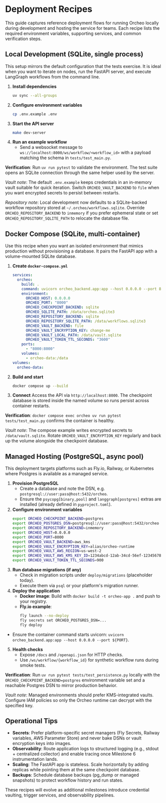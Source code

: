 # Deployment Recipes

This guide captures reference deployment flows for running Orcheo locally during development and hosting the service for teams. Each recipe lists the required environment variables, supporting services, and common verification steps.

## Local Development (SQLite, single process)

This setup mirrors the default configuration that the tests exercise. It is ideal when you want to iterate on nodes, run the FastAPI server, and execute LangGraph workflows from the command line.

1. **Install dependencies**
   ```bash
   uv sync --all-groups
   ```
2. **Configure environment variables**
   ```bash
   cp .env.example .env
   ```
3. **Start the API server**
   ```bash
   make dev-server
   ```
4. **Run an example workflow**
   - Send a websocket message to `ws://localhost:8000/ws/workflow/<workflow_id>` with a payload matching the schema in `tests/test_main.py`.

**Verification**: Run `uv run pytest` to validate the environment. The test suite opens an SQLite connection through the same helper used by the server.

_Vault note_: The default `.env.example` keeps credentials in an in-memory vault suitable for quick iteration. Switch `ORCHEO_VAULT_BACKEND` to `file` when you want encrypted secrets to persist between restarts.

_Repository note_: Local development now defaults to a SQLite-backed workflow repository stored at `~/.orcheo/workflows.sqlite`. Override `ORCHEO_REPOSITORY_BACKEND` to `inmemory` if you prefer ephemeral state or set `ORCHEO_REPOSITORY_SQLITE_PATH` to relocate the database file.

## Docker Compose (SQLite, multi-container)

Use this recipe when you want an isolated environment that mimics production without provisioning a database. It pairs the FastAPI app with a volume-mounted SQLite database.

1. **Create `docker-compose.yml`**
   ```yaml
   services:
     orcheo:
       build: .
       command: uvicorn orcheo_backend.app:app --host 0.0.0.0 --port 8000
       environment:
         ORCHEO_HOST: 0.0.0.0
         ORCHEO_PORT: "8000"
         ORCHEO_CHECKPOINT_BACKEND: sqlite
         ORCHEO_SQLITE_PATH: /data/orcheo.sqlite3
         ORCHEO_REPOSITORY_BACKEND: sqlite
         ORCHEO_REPOSITORY_SQLITE_PATH: /data/workflows.sqlite3
         ORCHEO_VAULT_BACKEND: file
         ORCHEO_VAULT_ENCRYPTION_KEY: change-me
         ORCHEO_VAULT_LOCAL_PATH: /data/vault.sqlite
         ORCHEO_VAULT_TOKEN_TTL_SECONDS: "3600"
       ports:
         - "8000:8000"
       volumes:
         - orcheo-data:/data
   volumes:
     orcheo-data:
   ```
2. **Build and start**
   ```bash
   docker compose up --build
   ```
3. **Connect**
   Access the API via `http://localhost:8000`. The checkpoint database is stored inside the named volume so runs persist across container restarts.

**Verification**: `docker compose exec orcheo uv run pytest tests/test_main.py` confirms the container is healthy.

_Vault note_: The compose example writes encrypted secrets to `/data/vault.sqlite`. Rotate `ORCHEO_VAULT_ENCRYPTION_KEY` regularly and back up the volume alongside the checkpoint database.

## Managed Hosting (PostgreSQL, async pool)

This deployment targets platforms such as Fly.io, Railway, or Kubernetes where Postgres is available as a managed service.

1. **Provision PostgreSQL**
   - Create a database and note the DSN, e.g. `postgresql://user:pass@host:5432/orcheo`.
   - Ensure the `psycopg[binary,pool]` and `langgraph[postgres]` extras are installed (already defined in `pyproject.toml`).
2. **Configure environment variables**
   ```bash
   export ORCHEO_CHECKPOINT_BACKEND=postgres
   export ORCHEO_POSTGRES_DSN=postgresql://user:pass@host:5432/orcheo
   export ORCHEO_REPOSITORY_BACKEND=inmemory
   export ORCHEO_HOST=0.0.0.0
   export ORCHEO_PORT=8000
   export ORCHEO_VAULT_BACKEND=aws_kms
   export ORCHEO_VAULT_ENCRYPTION_KEY=alias/orcheo-runtime
   export ORCHEO_VAULT_AWS_REGION=us-west-2
   export ORCHEO_VAULT_AWS_KMS_KEY_ID=1234abcd-12ab-34cd-56ef-1234567890ab
   export ORCHEO_VAULT_TOKEN_TTL_SECONDS=900
   ```
3. **Run database migrations (if any)**
   - Check in migration scripts under `deploy/migrations` (placeholder today).
   - Execute them via `psql` or your platform's migration runner.
4. **Deploy the application**
   - **Docker image**: Build with `docker build -t orcheo-app .` and push to your registry.
   - **Fly.io example**:
     ```bash
     fly launch --no-deploy
     fly secrets set ORCHEO_POSTGRES_DSN=...
     fly deploy
     ```
  - Ensure the container command starts uvicorn: `uvicorn orcheo_backend.app:app --host 0.0.0.0 --port ${PORT}`.
5. **Health checks**
   - Expose `/docs` and `/openapi.json` for HTTP checks.
   - Use `/ws/workflow/{workflow_id}` for synthetic workflow runs during smoke tests.

**Verification**: Run `uv run pytest tests/test_persistence.py` locally with the `ORCHEO_CHECKPOINT_BACKEND=postgres` environment variable set and a reachable Postgres DSN to mirror production behavior.

_Vault note_: Managed environments should prefer KMS-integrated vaults. Configure IAM policies so only the Orcheo runtime can decrypt with the specified key.

## Operational Tips

- **Secrets**: Prefer platform-specific secret managers (Fly Secrets, Railway variables, AWS Parameter Store) and never bake DSNs or vault encryption keys into images.
- **Observability**: Route application logs to structured logging (e.g., stdout + centralized collector) and enable tracing once Milestone 6 instrumentation lands.
- **Scaling**: The FastAPI app is stateless. Scale horizontally by adding replicas while pointing them at the same checkpoint database.
- **Backups**: Schedule database backups (pg_dump or managed snapshots) to protect workflow history and run states.

These recipes will evolve as additional milestones introduce credential vaulting, trigger services, and observability pipelines.
